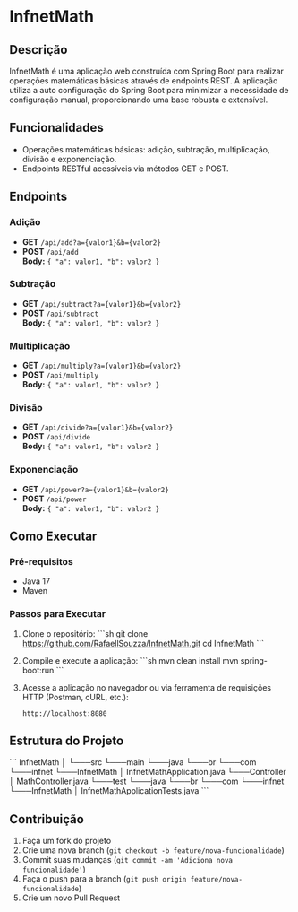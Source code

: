
# InfnetMath

## Descrição

InfnetMath é uma aplicação web construída com Spring Boot para realizar operações matemáticas básicas através de endpoints REST. A aplicação utiliza a auto configuração do Spring Boot para minimizar a necessidade de configuração manual, proporcionando uma base robusta e extensível.

## Funcionalidades

- Operações matemáticas básicas: adição, subtração, multiplicação, divisão e exponenciação.
- Endpoints RESTful acessíveis via métodos GET e POST.

## Endpoints

### Adição

- **GET** `/api/add?a={valor1}&b={valor2}`
- **POST** `/api/add`  
  **Body:** `{ "a": valor1, "b": valor2 }`

### Subtração

- **GET** `/api/subtract?a={valor1}&b={valor2}`
- **POST** `/api/subtract`  
  **Body:** `{ "a": valor1, "b": valor2 }`

### Multiplicação

- **GET** `/api/multiply?a={valor1}&b={valor2}`
- **POST** `/api/multiply`  
  **Body:** `{ "a": valor1, "b": valor2 }`

### Divisão

- **GET** `/api/divide?a={valor1}&b={valor2}`
- **POST** `/api/divide`  
  **Body:** `{ "a": valor1, "b": valor2 }`

### Exponenciação

- **GET** `/api/power?a={valor1}&b={valor2}`
- **POST** `/api/power`  
  **Body:** `{ "a": valor1, "b": valor2 }`

## Como Executar

### Pré-requisitos

- Java 17
- Maven

### Passos para Executar

1. Clone o repositório:
   \`\`\`sh
   git clone https://github.com/RafaellSouzza/InfnetMath.git
   cd InfnetMath
   \`\`\`

2. Compile e execute a aplicação:
   \`\`\`sh
   mvn clean install
   mvn spring-boot:run
   \`\`\`

3. Acesse a aplicação no navegador ou via ferramenta de requisições HTTP (Postman, cURL, etc.):
   ```
   http://localhost:8080
   ```

## Estrutura do Projeto

\`\`\`
InfnetMath
│
└───src
    └───main
        └───java
            └───br
                └───com
                    └───infnet
                        └───InfnetMath
                            │   InfnetMathApplication.java
                            └───Controller
                                │   MathController.java
    └───test
        └───java
            └───br
                └───com
                    └───infnet
                        └───InfnetMath
                            │   InfnetMathApplicationTests.java
\`\`\`

## Contribuição

1. Faça um fork do projeto
2. Crie uma nova branch (`git checkout -b feature/nova-funcionalidade`)
3. Commit suas mudanças (`git commit -am 'Adiciona nova funcionalidade'`)
4. Faça o push para a branch (`git push origin feature/nova-funcionalidade`)
5. Crie um novo Pull Request

